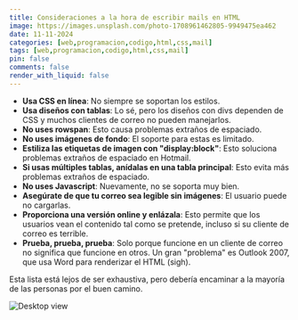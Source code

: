 ```yaml
---
title: Consideraciones a la hora de escribir mails en HTML
image: https://images.unsplash.com/photo-1708961462805-9949475ea462
date: 11-11-2024
categories: [web,programacion,codigo,html,css,mail]
tags: [web,programacion,codigo,html,css,mail]
pin: false
comments: false
render_with_liquid: false
---
```


- **Usa CSS en línea**: No siempre se soportan los estilos.
- **Usa diseños con tablas**: Lo sé, pero los diseños con divs dependen de CSS y muchos clientes de correo no pueden manejarlos.
- **No uses rowspan**: Esto causa problemas extraños de espaciado.
- **No uses imágenes de fondo**: El soporte para estas es limitado.
- **Estiliza las etiquetas de imagen con "display:block"**: Esto soluciona problemas extraños de espaciado en Hotmail.
- **Si usas múltiples tablas, anídalas en una tabla principal**: Esto evita más problemas extraños de espaciado.
- **No uses Javascript**: Nuevamente, no se soporta muy bien.
- **Asegúrate de que tu correo sea legible sin imágenes**: El usuario puede no cargarlas.
- **Proporciona una versión online y enlázala**: Esto permite que los usuarios vean el contenido tal como se pretende, incluso si su cliente de correo es terrible.
- **Prueba, prueba, prueba**: Solo porque funcione en un cliente de correo no significa que funcione en otros. Un gran "problema" es Outlook 2007, que usa Word para renderizar el HTML (sigh).

Esta lista está lejos de ser exhaustiva, pero debería encaminar a la mayoría de las personas por el buen camino.

![Desktop view](https://media3.giphy.com/media/v1.Y2lkPTc5MGI3NjExZjVsaHY4MWN2dW9tN3c0aHYwaDc0MDJlb2MzeXVnZnlhdGlrenlidCZlcD12MV9pbnRlcm5hbF9naWZfYnlfaWQmY3Q9Zw/xT5LMDjUD70GVSqShq/giphy.gif)
